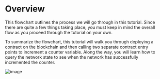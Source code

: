 # Overview

This flowchart outlines the process we will go through in this tutorial. Since there are quite a few things taking place, you must keep in mind the overall flow as you proceed through the tutorial on your own.

To summarize the flowchart, this tutorial will walk you through deploying a contract on the blockchain and then calling two separate contract entry points to increment a counter variable. Along the way, you will learn how to query the network state to see when the network has successfully incremented the counter.

![image](/image/counter-overview-testnet.png)